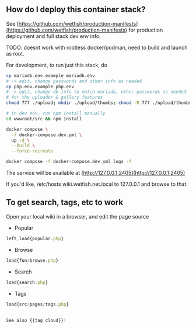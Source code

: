 ## How do I deploy this container stack?

See [https://github.com/wetfish/production-manifests](https://github.com/wetfish/production-manifests)
for production deployment and full stack dev env info.

TODO: doesnt work with rootless docker/podman, need to build and launch as root.

For development, to run just this stack, do 
```bash
cp mariadb.env.example mariadb.env
# -> edit, change passwords and other info as needed
cp php.env.example php.env
# -> edit, change db info to match mariadb, other passwords as needed
# for the uploader & gallery features
chmod 777 ./upload; mkdir ./upload/thumbs; chmod -R 777 ./upload/thumbs

# in dev env, run npm install manually
cd wwwroot/src && npm install

docker compose \
  -f docker-compose.dev.yml \
  up -d \
  --build \
  --force-recreate

docker compose -f docker-compose.dev.yml logs -f
```

The service will be available at [http://127.0.0.1:2405](http://127.0.0.1:2405)

If you'd like, /etc/hosts wiki.wetfish.net.local to 127.0.0.1 and browse to that.

## To get search, tags, etc to work

Open your local wiki in a browser, and edit the page source

 - Popular

```js
left,load{popular.php}
```

 - Browse

```js
load{fun/browse.php}
```

- Search

```js
load{search.php}
```

- Tags

```js
load{src/pages/tags.php} 
 
 
See also {{tag cloud}}!
```

